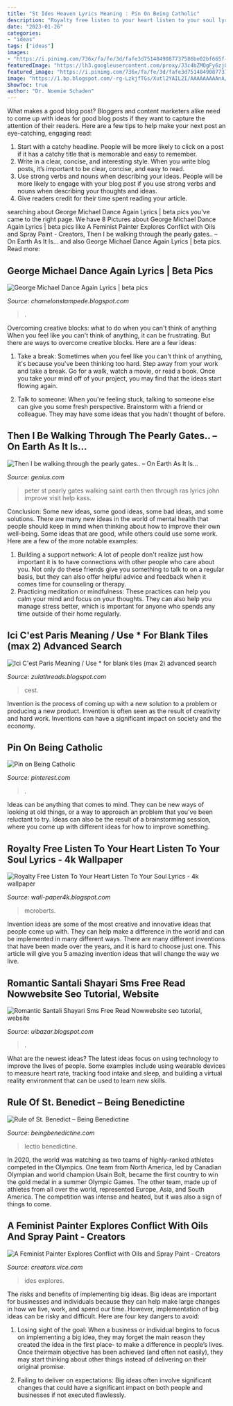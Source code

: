 ```yaml
---
title: "St Ides Heaven Lyrics Meaning : Pin On Being Catholic"
description: "Royalty free listen to your heart listen to your soul lyrics"
date: "2023-01-26"
categories:
- "ideas"
tags: ["ideas"]
images:
- "https://i.pinimg.com/736x/fa/fe/3d/fafe3d7514849087737586be02bf665f--catholic.jpg"
featuredImage: "https://lh3.googleusercontent.com/proxy/J3c4bZMOgFy6zjOq5ywZcl1jaZzb8OXwew4WBSLk5WQSgRSD2w754q_EZVvSo8fj_Eij_yc7yn3-g6FsYeGEjL8QZa6VM-t8b4VXnD_ivSJAy-eHQ_Jhj9zI=s0-d"
featured_image: "https://i.pinimg.com/736x/fa/fe/3d/fafe3d7514849087737586be02bf665f--catholic.jpg"
image: "https://1.bp.blogspot.com/-rg-LzkjfTGs/Xutl2YAIL2I/AAAAAAAAAnA/L-xlauoYWPcePvAwu-_QXr_cjZVdgTgWACLcBGAsYHQ/w1200-h630-p-k-no-nu/Santali%2BSms.png"
ShowToc: true
author: "Dr. Noemie Schaden"
---
```



What makes a good blog post?
Bloggers and content marketers alike need to come up with ideas for good blog posts if they want to capture the attention of their readers. Here are a few tips to help make your next post an eye-catching, engaging read: 
1. Start with a catchy headline. People will be more likely to click on a post if it has a catchy title that is memorable and easy to remember.
2. Write in a clear, concise, and interesting style. When you write blog posts, it’s important to be clear, concise, and easy to read.
3. Use strong verbs and nouns when describing your ideas. People will be more likely to engage with your blog post if you use strong verbs and nouns when describing your thoughts and ideas.
4. Give readers credit for their time spent reading your article.

	

		
searching about George Michael Dance Again Lyrics | beta pics you've came to the right page. We have 8 Pictures about George Michael Dance Again Lyrics | beta pics like A Feminist Painter Explores Conflict with Oils and Spray Paint - Creators, Then I be walking through the pearly gates.. – On Earth As It Is... and also George Michael Dance Again Lyrics | beta pics. Read more:
		
    
## George Michael Dance Again Lyrics | Beta Pics

<img loading=lazy src="http://3.bp.blogspot.com/_3R7iSOIRtJ8/TBEidXbezPI/AAAAAAAAAmI/08HZdGB6muY/s1600/george_michael_1.jpg" onerror="this.onerror=null;this.src='https://tse4.mm.bing.net/th?id=OIP.oBaMLbVY5AgUiJ8dVYgHHgHaFj&amp;pid=15.1';" alt="George Michael Dance Again Lyrics | beta pics">

_Source: chamelonstampede.blogspot.com_

>. 

	

Overcoming creative blocks: what to do when you can't think of anything
When you feel like you can't think of anything, it can be frustrating. But there are ways to overcome creative blocks. Here are a few ideas: 
1. Take a break: Sometimes when you feel like you can't think of anything, it's because you've been thinking too hard. Step away from your work and take a break. Go for a walk, watch a movie, or read a book. Once you take your mind off of your project, you may find that the ideas start flowing again.

2. Talk to someone: When you're feeling stuck, talking to someone else can give you some fresh perspective. Brainstorm with a friend or colleague. They may have some ideas that you hadn't thought of before.


    
## Then I Be Walking Through The Pearly Gates.. – On Earth As It Is...

<img loading=lazy src="http://s3.amazonaws.com/rapgenius/st-peter.jpg" onerror="this.onerror=null;this.src='https://tse2.mm.bing.net/th?id=OIP.P1hXw4NVRHQI6i-Nm3MXAAHaJg&amp;pid=15.1';" alt="Then I be walking through the pearly gates.. – On Earth As It Is...">

_Source: genius.com_

>peter st pearly gates walking saint earth then through ras lyrics john improve visit help kass. 

	

Conclusion: Some new ideas, some good ideas, some bad ideas, and some solutions.
There are many new ideas in the world of mental health that people should keep in mind when thinking about how to improve their own well-being. Some ideas that are good, while others could use some work. Here are a few of the more notable examples: 
1) Building a support network: A lot of people don't realize just how important it is to have connections with other people who care about you. Not only do these friends give you something to talk to on a regular basis, but they can also offer helpful advice and feedback when it comes time for counseling or therapy. 
2) Practicing meditation or mindfulness: These practices can help you calm your mind and focus on your thoughts. They can also help you manage stress better, which is important for anyone who spends any time outside of their home regularly.

    
## Ici C&#039;est Paris Meaning / Use * For Blank Tiles (max 2) Advanced Search

<img loading=lazy src="https://images-na.ssl-images-amazon.com/images/I/51aBXEK%2ByVL._SS500.jpg" onerror="this.onerror=null;this.src='https://tse1.mm.bing.net/th?id=OIP.61fv07LVc9_oHk4KnDS_aAHaHa&amp;pid=15.1';" alt="Ici C&#039;est Paris Meaning / Use * for blank tiles (max 2) advanced search">

_Source: zulathreads.blogspot.com_

>cest. 

	

Invention is the process of coming up with a new solution to a problem or producing a new product. Invention is often seen as the result of creativity and hard work. Inventions can have a significant impact on society and the economy.

    
## Pin On Being Catholic

<img loading=lazy src="https://i.pinimg.com/736x/fa/fe/3d/fafe3d7514849087737586be02bf665f--catholic.jpg" onerror="this.onerror=null;this.src='https://tse4.mm.bing.net/th?id=OIP.n43E_bPBe_tE8NBYKIgt4AHaGR&amp;pid=15.1';" alt="Pin on Being Catholic">

_Source: pinterest.com_

>. 

	

Ideas can be anything that comes to mind. They can be new ways of looking at old things, or a way to approach an problem that you've been reluctant to try. Ideas can also be the result of a brainstorming session, where you come up with different ideas for how to improve something.

    
## Royalty Free Listen To Your Heart Listen To Your Soul Lyrics - 4k Wallpaper

<img loading=lazy src="https://lh3.googleusercontent.com/proxy/J3c4bZMOgFy6zjOq5ywZcl1jaZzb8OXwew4WBSLk5WQSgRSD2w754q_EZVvSo8fj_Eij_yc7yn3-g6FsYeGEjL8QZa6VM-t8b4VXnD_ivSJAy-eHQ_Jhj9zI=s0-d" onerror="this.onerror=null;this.src='https://tse3.mm.bing.net/th?id=OIP.0oHNORt1HfWobJAZM6qryQAAAA&amp;pid=15.1';" alt="Royalty Free Listen To Your Heart Listen To Your Soul Lyrics - 4k wallpaper">

_Source: wall-paper4k.blogspot.com_

>mcroberts. 

	

Invention ideas are some of the most creative and innovative ideas that people come up with. They can help make a difference in the world and can be implemented in many different ways. There are many different inventions that have been made over the years, and it is hard to choose just one. This article will give you 5 amazing invention ideas that will change the way we live.

    
## Romantic Santali Shayari Sms Free Read Nowwebsite Seo Tutorial, Website

<img loading=lazy src="https://1.bp.blogspot.com/-rg-LzkjfTGs/Xutl2YAIL2I/AAAAAAAAAnA/L-xlauoYWPcePvAwu-_QXr_cjZVdgTgWACLcBGAsYHQ/w1200-h630-p-k-no-nu/Santali%2BSms.png" onerror="this.onerror=null;this.src='https://tse3.mm.bing.net/th?id=OIP.39-nQX6JoAgJj2TCYz9n5QHaD4&amp;pid=15.1';" alt="Romantic Santali Shayari Sms Free Read Nowwebsite seo tutorial, website">

_Source: uibazar.blogspot.com_

>. 

	

What are the newest ideas?
The latest ideas focus on using technology to improve the lives of people. Some examples include using wearable devices to measure heart rate, tracking food intake and sleep, and building a virtual reality environment that can be used to learn new skills.

    
## Rule Of St. Benedict – Being Benedictine

<img loading=lazy src="https://beingbenedictinecom.files.wordpress.com/2020/01/listen.jpg?w=736" onerror="this.onerror=null;this.src='https://tse1.mm.bing.net/th?id=OIP.pLBkfLGz2C4bh5ylmTvuUwHaEI&amp;pid=15.1';" alt="Rule of St. Benedict – Being Benedictine">

_Source: beingbenedictine.com_

>lectio benedictine. 

	

In 2020, the world was watching as two teams of highly-ranked athletes competed in the Olympics. One team from North America, led by Canadian Olympian and world champion Usain Bolt, became the first country to win the gold medal in a summer Olympic Games. The other team, made up of athletes from all over the world, represented Europe, Asia, and South America. The competition was intense and heated, but it was also a sign of things to come.

    
## A Feminist Painter Explores Conflict With Oils And Spray Paint - Creators

<img loading=lazy src="https://video-images.vice.com/_uncategorized/1491591701241-St-Ides-Heaven-in-Shadow-Low-Res.jpeg" onerror="this.onerror=null;this.src='https://tse3.mm.bing.net/th?id=OIP._j7DHdPptuvEP0y0xgECAwHaGR&amp;pid=15.1';" alt="A Feminist Painter Explores Conflict with Oils and Spray Paint - Creators">

_Source: creators.vice.com_

>ides explores. 

	

The risks and benefits of implementing big ideas.
Big ideas are important for businesses and individuals because they can help make large changes in how we live, work, and spend our time. However, implementation of big ideas can be risky and difficult. Here are four key dangers to avoid:
1. Losing sight of the goal: When a business or individual begins to focus on implementing a big idea, they may forget the main reason they created the idea in the first place- to make a difference in people’s lives. Once theirmain objective has been achieved (and often not easily), they may start thinking about other things instead of delivering on their original promise.

2. Failing to deliver on expectations: Big ideas often involve significant changes that could have a significant impact on both people and businesses if not executed flawlessly.

